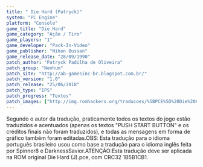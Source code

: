 ```yaml
---
title: " Die Hard (Patryck)"
system: "PC Engine"
platform: "Console"
game_title: "Die Hard"
game_category: "Ação / Tiro"
game_players: "1"
game_developer: "Pack-In-Video"
game_publisher: "Nihon Bussan"
game_release_date: "28/09/1990"
patch_author: "Patryck Padilha de Oliveira"
patch_group: "Nenhum"
patch_site: "http://ab-gamesinc-br.blogspot.com.br/"
patch_version: "1.0"
patch_release: "25/06/2018"
patch_type: "IPS"
patch_progress: "Textos"
patch_images: ["http://img.romhackers.org/traducoes/%5BPCE%5D%20Die%20Hard%20-%20Patryck%20-%201.png","http://img.romhackers.org/traducoes/%5BPCE%5D%20Die%20Hard%20-%20Patryck%20-%202.png","http://img.romhackers.org/traducoes/%5BPCE%5D%20Die%20Hard%20-%20Patryck%20-%203.png"]
---
```

Segundo o autor da tradução, praticamente todos os textos do jogo estão traduzidos e acentuados (apenas os textos "PUSH START BUTTON" e os créditos finais não foram traduzidos), e todas as mensagens em forma de gráfico também foram editadas.OBS: Esta tradução para o idioma português brasileiro usou como base a tradução para o idioma inglês feita por Spinner8 e DarknessSavior.ATENÇÃO:Esta tradução deve ser aplicada na ROM original Die Hard (J).pce, com CRC32 1B5B1CB1.